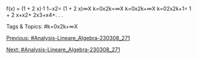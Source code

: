 f(x) = (1 + 2 x)·1
1−x2= (1 + 2 x)∞X
k=0x2k=∞X
k=0x2k+∞X
k=02x2k+1= 1 + 2 x+x2+ 2x3+x4+. . .

   Tags & Topics:
   #k=0x2k+∞X

[Previous: #Analysis-Lineare_Algebra-230308_271](Analysis-Lineare_Algebra-230308_271.md)

[Next: #Analysis-Lineare_Algebra-230308_271](Analysis-Lineare_Algebra-230308_271.md)